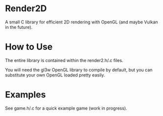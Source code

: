 # Render2D

A small C library for efficient 2D rendering with OpenGL (and maybe Vulkan in the future).

# How to Use

The entire library is contained within the render2.h/.c files.

You will need the gl3w OpenGL library to compile by default, but you can substitute your own OpenGL loaded pretty easily.

# Examples

See game.h/.c for a quick example game (work in progress).